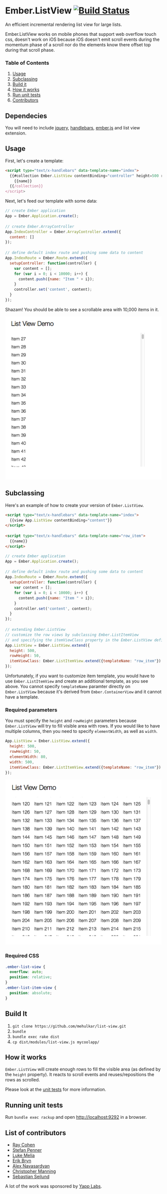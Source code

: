 # Ember.ListView [![Build Status](https://secure.travis-ci.org/emberjs/list-view.png?branch=master)](http://travis-ci.org/emberjs/list-view.js)

An efficient incremental rendering list view for large lists.

Ember.ListView works on mobile phones that support web overflow touch css,
doesn't work on iOS because iOS doesn't emit scroll events during the momentum
phase of a scroll nor do the elements know there offset top during that scroll phase.

### Table of Contents

1. [Usage](#usage)
1. [Subclassing](#subclassing)
1. [Build it](#build-it)
1. [How it works](#how-it-works)
1. [Run unit tests](#running-unit-tests)
1. [Contributors](#list-of-contributors)

## Dependecies

You will need to include [jquery](http://jquery.com/), [handlebars](http://handlebarsjs.com),
[ember.js](http://emberjs.com) and list view extension. 

## Usage

First, let's create a template:
``` html
<script type="text/x-handlebars" data-template-name="index">
  {{#collection Ember.ListView contentBinding="controller" height=500 rowHeight=50 width=500}}
    {{name}}
  {{/collection}}
</script>
```

Next, let's feed our template with some data:
``` javascript
// create Ember application
App = Ember.Application.create();

// create Ember.ArrayController
App.IndexController = Ember.ArrayController.extend({
  content: []
});

// define default index route and pushing some data to content
App.IndexRoute = Ember.Route.extend({
  setupController: function(controller) {
    var content = [];
    for (var i = 0; i < 10000; i++) {
      content.push({name: "Item " + i});
    }
    controller.set('content', content);
  }
});
```

Shazam! You should be able to see a scrollable area with 10,000 items in it.

![](/screens/list.png)

## Subclassing

Here's an example of how to create your version of ```Ember.ListView```.

``` html
<script type="text/x-handlebars" data-template-name="index">
  {{view App.ListView contentBinding="content"}}
</script>

<script type="text/x-handlebars" data-template-name="row_item">
  {{name}}
</script>
```

``` javascript
// create Ember application
App = Ember.Application.create();

// define default index route and pushing some data to content
App.IndexRoute = Ember.Route.extend({
  setupController: function(controller) {
    var content = [];
    for (var i = 0; i < 10000; i++) {
      content.push({name: "Item " + i});
    }
    controller.set('content', content);
  }
});

// extending Ember.ListView
// customize the row views by subclassing Ember.ListItemView
// and specifying the itemViewClass property in the Ember.ListView definition
App.ListView = Ember.ListView.extend({
  height: 500,
  rowHeight: 50,
  itemViewClass: Ember.ListItemView.extend({templateName: "row_item"})
});
```

Unfortunately, if you want to customize item template, you would have to use ```Ember.ListItemView```
and create an additional template, as you see above. You cannot specify ```templateName``` paramter
directly on ```Ember.ListView``` because it's derived from ```Ember.ContainerView``` and it cannot have a template.

### Required parameters

You must specify the ```height``` and ```rowHeight``` parameters because ```Ember.ListView``` will try
to fill visible area with rows. If you would like to have multiple columns, then you need to specify
```elementWidth```, as well as ```width```.

``` javascript
App.ListView = Ember.ListView.extend({
  height: 500,
  rowHeight: 50,
  elementWidth: 80,
  width: 500,
  itemViewClass: Ember.ListItemView.extend({templateName: "row_item"})
});
```

![](/screens/grid.png)

### Required CSS

``` css
.ember-list-view {
  overflow: auto;
  position: relative;
}
.ember-list-item-view {
  position: absolute;
}
```
## Build It

1. `git clone https://github.com/mehulkar/list-view.git`
2. `bundle`
3. `bundle exec rake dist`
4. `cp dist/modules/list-view.js mycoolapp/`

## How it works

`Ember.ListView` will create enough rows to fill the visible area (as defined by the `height` property). It reacts to scroll events and reuses/repositions the rows as scrolled.

Please look at the [unit tests](https://github.com/emberjs/list-view/blob/master/packages/list-view/tests/list_view_test.js) for more information.

## Running unit tests

Run ```bundle exec rackup``` and open [http://localhost:9292](http://localhost:9292) in a browser.

## List of contributors

+ [Ray Cohen](https://github.com/raycohen)
+ [Stefan Penner](https://github.com/stefanpenner)
+ [Luke Melia](https://github.com/lukemelia)
+ [Erik Bryn](https://github.com/ebryn)
+ [Alex Navasardyan](https://github.com/2k00l)
+ [Christopher Manning](https://github.com/christophermanning)
+ [Sebastian Seilund](https://github.com/sebastianseilund)

A lot of the work was sponsored by [Yapp Labs](https://www.yapp.us/).
